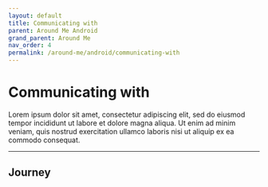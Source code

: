 ```yaml
---
layout: default
title: Communicating with
parent: Around Me Android
grand_parent: Around Me
nav_order: 4
permalink: /around-me/android/communicating-with
---
```


# Communicating with

Lorem ipsum dolor sit amet, consectetur adipiscing elit, sed do eiusmod tempor incididunt ut labore et dolore magna aliqua. Ut enim ad minim veniam, quis nostrud exercitation ullamco laboris nisi ut aliquip ex ea commodo consequat.

---

## Journey